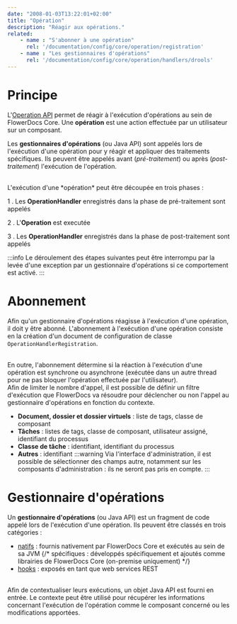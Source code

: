 ```yaml
---
date: "2008-01-03T13:22:01+02:00"
title: "Opération"
description: "Réagir aux opérations."
related: 
    - name : "S'abonner à une opération"
      rel: '/documentation/config/core/operation/registration'
    - name : "Les gestionnaires d'opérations"
      rel: '/documentation/config/core/operation/handlers/drools'
---
```


# Principe

L'[Operation API](/javadocs/operation/index.html) permet de réagir à l'exécution d'opérations au sein de FlowerDocs Core. Une **opération** est une action effectuée par un utilisateur sur un composant. 

Les **gestionnaires d'opérations** (ou Java API) sont appelés lors de l'exécution d'une opération pour y réagir et appliquer des traitements spécifiques. Ils peuvent être appelés avant (*pré-traitement*) ou après (*post-traitement*) l'exécution de l'opération.

<br/>
L'exécution d'une *opération* peut être découpée en trois phases : 

1 . Les **OperationHandler** enregistrés dans la phase de pré-traitement sont appelés 

2 . L'**Operation** est executée

3 . Les **OperationHandler** enregistrés dans la phase de post-traitement sont appelés 

:::info
Le déroulement des étapes suivantes peut être interrompu par la levée d'une exception par un gestionnaire d'opérations si ce comportement est activé.
:::

# Abonnement

Afin qu'un gestionnaire d'opérations réagisse à l'exécution d'une opération, il doit y être abonné. L'abonnement à l'exécution d'une opération consiste en la création d'un document de configuration de classe `OperationHandlerRegistration`. 


<br/>
En outre, l'abonnement détermine si la réaction à l'exécution d'une opération est synchrone ou asynchrone (exécutée dans un autre thread pour ne pas bloquer l'opération effectuée par l'utilisateur).

<br/>
Afin de limiter le nombre d'appel, il est possible de définir un filtre d'exécution que FlowerDocs va résoudre pour déclencher ou non l'appel au gestionnaire d'opérations en fonction du contexte. 
<br/>

* **Document, dossier et dossier virtuels** : liste de tags, classe de composant
* **Tâches** : listes de tags, classe de composant, utilisateur assigné, identifiant du processus
* **Classe de tâche** : identifiant, identifiant du processus
* **Autres** : identifiant
:::warning
Via l'interface d'administration, il est possible de sélectionner des champs autre, notamment sur les composants d'administration : ils ne seront pas pris en compte.
:::

# Gestionnaire d'opérations

Un **gestionnaire d'opérations** (ou Java API) est un fragment de code appelé lors de l'exécution d'une opération.
Ils peuvent être classés en trois catégories : 

* [natifs](broken-link.md) : fournis nativement par FlowerDocs Core et exécutés au sein de sa JVM
{/* spécifiques : développés spécifiquement et ajoutés comme librairies de FlowerDocs Core (on-premise uniquement) */}
* [hooks](broken-link.md) : exposés en tant que web services REST

<br/>
Afin de contextualiser leurs exécutions, un objet Java API est fourni en entrée. Le contexte peut être utilisé pour récupérer les informations concernant l'exécution de l'opération comme le composant concerné ou les modifications apportées.


